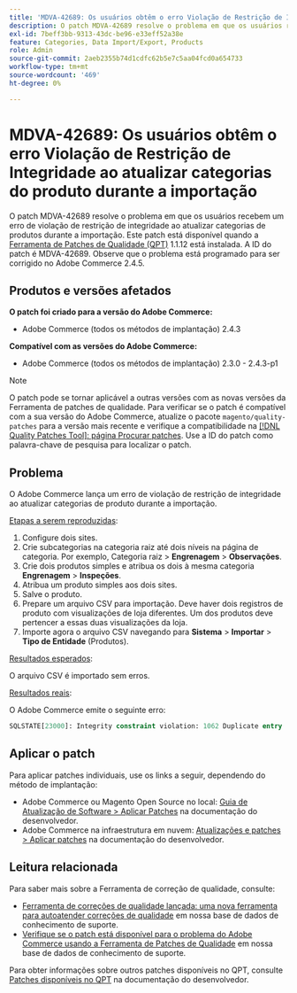 ```yaml
---
title: 'MDVA-42689: Os usuários obtêm o erro Violação de Restrição de Integridade ao atualizar categorias do produto durante a importação'
description: O patch MDVA-42689 resolve o problema em que os usuários recebem um erro de violação de restrição de integridade ao atualizar categorias de produtos durante a importação. Este patch está disponível quando a [Ferramenta de correções de qualidade (QPT)](/help/announcements/adobe-commerce-announcements/magento-quality-patches-released-new-tool-to-self-serve-quality-patches.md) 1.1.12 está instalada. A ID do patch é MDVA-42689. Observe que o problema está programado para ser corrigido no Adobe Commerce 2.4.5.
exl-id: 7beff3bb-9313-43dc-be96-e33eff52a38e
feature: Categories, Data Import/Export, Products
role: Admin
source-git-commit: 2aeb2355b74d1cdfc62b5e7c5aa04fcd0a654733
workflow-type: tm+mt
source-wordcount: '469'
ht-degree: 0%

---
```


# MDVA-42689: Os usuários obtêm o erro Violação de Restrição de Integridade ao atualizar categorias do produto durante a importação

O patch MDVA-42689 resolve o problema em que os usuários recebem um erro de violação de restrição de integridade ao atualizar categorias de produtos durante a importação. Este patch está disponível quando a [Ferramenta de Patches de Qualidade (QPT)](/help/announcements/adobe-commerce-announcements/magento-quality-patches-released-new-tool-to-self-serve-quality-patches.md) 1.1.12 está instalada. A ID do patch é MDVA-42689. Observe que o problema está programado para ser corrigido no Adobe Commerce 2.4.5.

## Produtos e versões afetados

**O patch foi criado para a versão do Adobe Commerce:**

* Adobe Commerce (todos os métodos de implantação) 2.4.3

**Compatível com as versões do Adobe Commerce:**

* Adobe Commerce (todos os métodos de implantação) 2.3.0 - 2.4.3-p1

>[!NOTE]
>
>O patch pode se tornar aplicável a outras versões com as novas versões da Ferramenta de patches de qualidade. Para verificar se o patch é compatível com a sua versão do Adobe Commerce, atualize o pacote `magento/quality-patches` para a versão mais recente e verifique a compatibilidade na [[!DNL Quality Patches Tool]: página Procurar patches](https://experienceleague.adobe.com/tools/commerce-quality-patches/index.html?lang=pt-BR). Use a ID do patch como palavra-chave de pesquisa para localizar o patch.

## Problema

O Adobe Commerce lança um erro de violação de restrição de integridade ao atualizar categorias de produto durante a importação.

<u>Etapas a serem reproduzidas</u>:

1. Configure dois sites.
1. Crie subcategorias na categoria raiz até dois níveis na página de categoria. Por exemplo, Categoria raiz > **Engrenagem** > **Observações**.
1. Crie dois produtos simples e atribua os dois à mesma categoria **Engrenagem** > **Inspeções**.
1. Atribua um produto simples aos dois sites.
1. Salve o produto.
1. Prepare um arquivo CSV para importação. Deve haver dois registros de produto com visualizações de loja diferentes. Um dos produtos deve pertencer a essas duas visualizações da loja.
1. Importe agora o arquivo CSV navegando para **Sistema** > **Importar** > **Tipo de Entidade** (Produtos).

<u>Resultados esperados</u>:

O arquivo CSV é importado sem erros.

<u>Resultados reais</u>:

O Adobe Commerce emite o seguinte erro:

```SQL
SQLSTATE[23000]: Integrity constraint violation: 1062 Duplicate entry '1302' for key 'PRIMARY', query was: INSERT INTO `catalog_url_rewrite_product_category` (`url_rewrite_id`,`category_id`,`product_id`) VALUES (?, ?, ?), (?, ?, ?), (?, ?, ?)
```

## Aplicar o patch

Para aplicar patches individuais, use os links a seguir, dependendo do método de implantação:

* Adobe Commerce ou Magento Open Source no local: [Guia de Atualização de Software > Aplicar Patches](https://experienceleague.adobe.com/pt-br/docs/commerce-operations/tools/quality-patches-tool/usage) na documentação do desenvolvedor.
* Adobe Commerce na infraestrutura em nuvem: [Atualizações e patches > Aplicar patches](https://experienceleague.adobe.com/pt-br/docs/commerce-cloud-service/user-guide/develop/upgrade/apply-patches) na documentação do desenvolvedor.

## Leitura relacionada

Para saber mais sobre a Ferramenta de correção de qualidade, consulte:

* [Ferramenta de correções de qualidade lançada: uma nova ferramenta para autoatender correções de qualidade](/help/announcements/adobe-commerce-announcements/magento-quality-patches-released-new-tool-to-self-serve-quality-patches.md) em nossa base de dados de conhecimento de suporte.
* [Verifique se o patch está disponível para o problema do Adobe Commerce usando a Ferramenta de Patches de Qualidade](/help/support-tools/patches-available-in-qpt-tool/check-patch-for-magento-issue-with-magento-quality-patches.md) em nossa base de dados de conhecimento de suporte.

Para obter informações sobre outros patches disponíveis no QPT, consulte [Patches disponíveis no QPT](https://experienceleague.adobe.com/tools/commerce-quality-patches/index.html?lang=pt-BR) na documentação do desenvolvedor.
